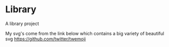 # Library

A library project 

My svg's come from the link below which contains a big variety of beautiful svg
https://github.com/twitter/twemoji